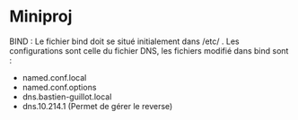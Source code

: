 # Miniproj

BIND :
Le fichier bind doit se situé initialement dans /etc/ .
Les configurations sont celle du fichier DNS,
les fichiers modifié dans bind sont :
  - named.conf.local
  - named.conf.options
  - dns.bastien-guillot.local
  - dns.10.214.1 (Permet de gérer le reverse)



